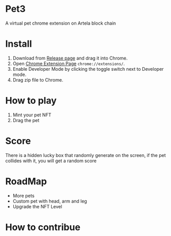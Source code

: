 # Pet3
A virtual pet chrome extension on Artela block chain

# Install
1. Download from [Release page](https://github.com/Wujerry/Pet3/releases/) and drag it into Chrome.
2. Open [Chrome Extension Page](chrome://extensions/) ``chrome://extensions/``.
3. Enable Developer Mode by clicking the toggle switch next to Developer mode.
4. Drag zip file to Chrome.

# How to play
1. Mint your pet NFT
2. Drag the pet

# Score
There is a hidden lucky box that randomly generate on the screen, if the pet collides with it, you will get a random score

# RoadMap
- More pets
- Custom pet with head, arm and leg
- Upgrade the NFT Level

# How to contribue
